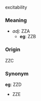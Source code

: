 excitability
### Meaning
+ _adj_: ZZA
	+ __eg__: ZZB

### Origin

ZZC

### Synonym

__eg__: ZZD

+ ZZE


